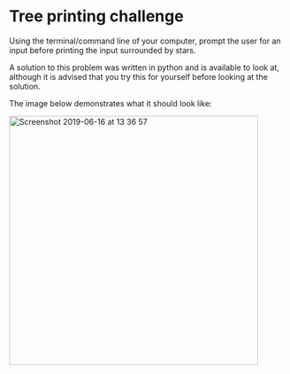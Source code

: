 # Tree printing challenge

Using the terminal/command line of your computer, prompt the user for an input before printing the input surrounded by stars.

A solution to this problem was written in python and is available to look at, although it is advised that you try this for yourself before looking at the solution.

The image below demonstrates what it should look like:

<img width="450" alt="Screenshot 2019-06-16 at 13 36 57" src="https://user-images.githubusercontent.com/36636474/59564229-0baf8300-903c-11e9-849b-f0753f5d34bc.png">
